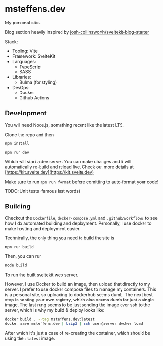 # msteffens.dev

My personal site.

Blog section heavily inspired by [josh-collinsworth/sveltekit-blog-starter](https://github.com/josh-collinsworth/sveltekit-blog-starter)

Stack:

-   Tooling: Vite
-   Framework: SvelteKit
-   Languages:
    -   TypeScript
    -   SASS
-   Libraries:
    -   Bulma (for styling)
-   DevOps:
    -   Docker
    -   Github Actions

## Development

You will need Node.js, something recent like the latest LTS.

Clone the repo and then

```bash
npm install

npm run dev
```

Which will start a dev server. You can make changes and it will automatically re-build and reload live. Check out more details at [https://kit.svelte.dev](https://kit.svelte.dev)

Make sure to run `npm run format` before comitting to auto-format your code!

TODO: Unit tests (famous last words)

## Building

Checkout the `Dockerfile`, `docker-compose.yml` and `.github/workflows` to see how I do automated building and deployment. Personally, I use docker to make hosting and deployment easier.

Technically, the only thing you need to build the site is

```bash
npm run build
```

Then, you can run

```bash
node build
```

To run the built sveltekit web server.

However, I use Docker to build an image, then upload that directly to my server.
I prefer to use docker compose files to manage my containers. This is a personal site, so uploading to dockerhub seems dumb. The next best step is hosting your own registry, which also seems dumb for just a single image. The last rung seems to be just sending the image over ssh to the server, which is why my build & deploy looks like:

```bash
docker build . --tag msteffens.dev:latest
docker save msteffens.dev | bzip2 | ssh user@server docker load
```

After which it's just a case of re-creating the container, which should be using the `:latest` image.
